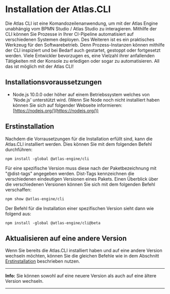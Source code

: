 # Installation der Atlas.CLI

Die Atlas CLI ist eine Komandozeilenanwendung, um mit der Atlas Engine unabhängig vom BPMN Studio / Atlas Studio zu interagieren. Mithilfe der CLI können Sie Prozesse in Ihrer CI-Pipeline automatisiert auf verschiedenen Systemen deployen. Des Weiteren ist es ein praktisches Werkzeug für den Softwarebetrieb. Denn Prozess-Instanzen können mithilfe der CLI inspiziert und bei Bedarf auch gestartet, gestoppt oder fortgesetzt werden.
Viele Entwickler bevorzugen es, eine Vielzahl ihrer anfallenden Tätigkeiten mit der Konsole zu erledigen oder sogar zu automatisieren.  All das ist möglich mit der Atlas CLI!

## Installationsvoraussetzungen

* Node.js 10.0.0 oder höher auf einem Betriebssystem welches von 'Node.js' unterstützt wird. (Wenn Sie Node noch nicht installiert haben können Sie sich auf folgender Webseite informieren: [https://nodejs.org/](https://nodejs.org/))

## Erstinstallation

Nachdem die Vorrausetzungen für die Installation erfüllt sind, kann die Atlas.CLI installiert werden. Dies können Sie mit dem folgenden Befehl durchführen:

```shell
npm install -global @atlas-engine/cli
```

Für eine spezifische Version muss diese nach der Paketbezeichnung mit "@dist-tags" angegeben werden. Dist-Tags kennzeichnen die verschiedenen eindeutigen Versionen eines Pakets. Einen Überblick über die verschiedenen Versionen können Sie sich mit dem folgenden Befehl verschaffen:

```shell
npm show @atlas-engine/cli
```

Der Befehl für die Installation einer spezifischen Version sieht dann wie folgend aus:

```shell
npm install -global @atlas-engine/cli@beta
```

## Aktualisieren auf eine andere Version

Wenn Sie bereits die Atlas.CLI installiert haben und auf eine andere Version wechseln möchten, können Sie die gleichen Befehle wie in dem Abschnitt [Erstinstallation](#Erstinstallation) beschrieben nutzen.

---
**Info:**
Sie können sowohl auf eine neuere Version als auch auf eine ältere Version wechseln.

---
